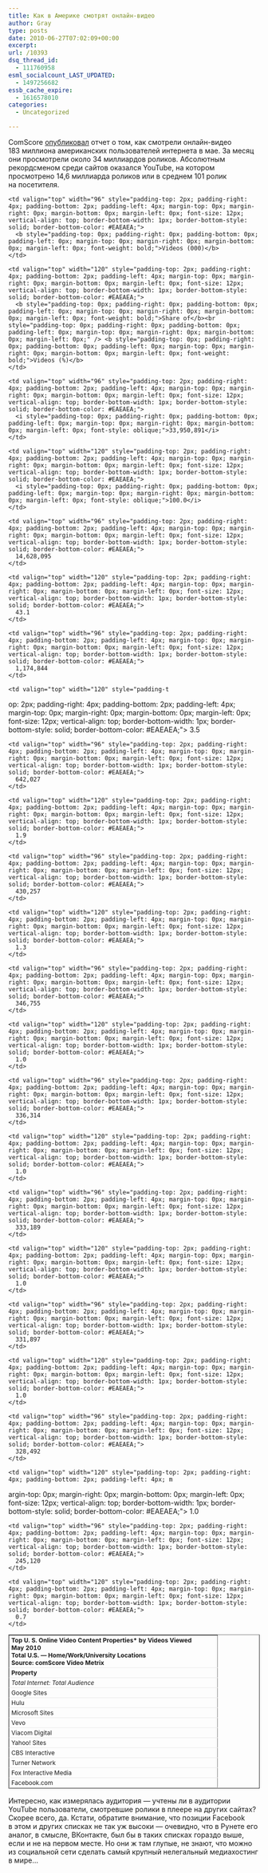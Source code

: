 ```yaml
---
title: Как в Америке смотрят онлайн-видео
author: Gray
type: posts
date: 2010-06-27T07:02:09+00:00
excerpt:
url: /10393
dsq_thread_id:
  - 111760958
esml_socialcount_LAST_UPDATED:
  - 1497256682
essb_cache_expire:
  - 1616578010
categories:
  - Uncategorized

---
```








ComScore <a href="http://comscore.com/index.php/Press_Events/Press_Releases/2010/6/comScore_Releases_May_2010_U.S._Online_Video_Rankings" target="_blank">опубликовал</a> отчет о&nbsp;том, как смотрели <nobr>онлайн-видео</nobr> 183&nbsp;миллиона американских пользователей интернета в&nbsp;мае. За&nbsp;месяц они просмотрели около 34&nbsp;миллиардов роликов. Абсолютным рекордсменом среди сайтов оказался YouTube, на&nbsp;котором просмотрено 14,6&nbsp;миллиарда роликов или в&nbsp;среднем 101 ролик на&nbsp;посетителя.

<table class="renderedtable" border="1" cellpadding="2" cellspacing="0" width="409" style="padding-top: 0px; padding-right: 0px; padding-bottom: 0px; padding-left: 0px; margin-top: 0px; margin-right: 0px; margin-bottom: 1em; margin-left: 0px;">
  <tr style="padding-top: 0px; padding-right: 0px; padding-bottom: 0px; padding-left: 0px; margin-top: 0px; margin-right: 0px; margin-bottom: 0px; margin-left: 0px;">
    <td valign="top" colspan="3" width="409" style="padding-top: 2px; padding-right: 4px; padding-bottom: 2px; padding-left: 4px; margin-top: 0px; margin-right: 0px; margin-bottom: 0px; margin-left: 0px; font-size: 12px; vertical-align: top; border-bottom-width: 1px; border-bottom-style: solid; border-bottom-color: #EAEAEA;">
      <b style="padding-top: 0px; padding-right: 0px; padding-bottom: 0px; padding-left: 0px; margin-top: 0px; margin-right: 0px; margin-bottom: 0px; margin-left: 0px; font-weight: bold;">Top <nobr>U. S. Online</nobr> Video Content Properties* by&nbsp;Videos Viewed</b><br style="padding-top: 0px; padding-right: 0px; padding-bottom: 0px; padding-left: 0px; margin-top: 0px; margin-right: 0px; margin-bottom: 0px; margin-left: 0px;" /> <b style="padding-top: 0px; padding-right: 0px; padding-bottom: 0px; padding-left: 0px; margin-top: 0px; margin-right: 0px; margin-bottom: 0px; margin-left: 0px; font-weight: bold;">May 2010</b><br style="padding-top: 0px; padding-right: 0px; padding-bottom: 0px; padding-left: 0px; margin-top: 0px; margin-right: 0px; margin-bottom: 0px; margin-left: 0px;" /> <b style="padding-top: 0px; padding-right: 0px; padding-bottom: 0px; padding-left: 0px; margin-top: 0px; margin-right: 0px; margin-bottom: 0px; margin-left: 0px; font-weight: bold;">Total U.S. &mdash;&nbsp;Home/Work/University Locations</b><br style="padding-top: 0px; padding-right: 0px; padding-bottom: 0px; padding-left: 0px; margin-top: 0px; margin-right: 0px; margin-bottom: 0px; margin-left: 0px;" /> <b style="padding-top: 0px; padding-right: 0px; padding-bottom: 0px; padding-left: 0px; margin-top: 0px; margin-right: 0px; margin-bottom: 0px; margin-left: 0px; font-weight: bold;">Source: comScore Video Metrix</b>
    </td>
  </tr>
  
  <tr class="bglight" style="padding-top: 0px; padding-right: 0px; padding-bottom: 0px; padding-left: 0px; margin-top: 0px; margin-right: 0px; margin-bottom: 0px; margin-left: 0px;">
    <td valign="top" width="193" style="padding-top: 2px; padding-right: 4px; padding-bottom: 2px; padding-left: 4px; margin-top: 0px; margin-right: 0px; margin-bottom: 0px; margin-left: 0px; font-size: 12px; vertical-align: top; border-bottom-width: 1px; border-bottom-style: solid; border-bottom-color: #EAEAEA;">
      <b style="padding-top: 0px; padding-right: 0px; padding-bottom: 0px; padding-left: 0px; margin-top: 0px; margin-right: 0px; margin-bottom: 0px; margin-left: 0px; font-weight: bold;">Property</b>
    </td>
    
    <td valign="top" width="96" style="padding-top: 2px; padding-right: 4px; padding-bottom: 2px; padding-left: 4px; margin-top: 0px; margin-right: 0px; margin-bottom: 0px; margin-left: 0px; font-size: 12px; vertical-align: top; border-bottom-width: 1px; border-bottom-style: solid; border-bottom-color: #EAEAEA;">
      <b style="padding-top: 0px; padding-right: 0px; padding-bottom: 0px; padding-left: 0px; margin-top: 0px; margin-right: 0px; margin-bottom: 0px; margin-left: 0px; font-weight: bold;">Videos (000)</b>
    </td>
    
    <td valign="top" width="120" style="padding-top: 2px; padding-right: 4px; padding-bottom: 2px; padding-left: 4px; margin-top: 0px; margin-right: 0px; margin-bottom: 0px; margin-left: 0px; font-size: 12px; vertical-align: top; border-bottom-width: 1px; border-bottom-style: solid; border-bottom-color: #EAEAEA;">
      <b style="padding-top: 0px; padding-right: 0px; padding-bottom: 0px; padding-left: 0px; margin-top: 0px; margin-right: 0px; margin-bottom: 0px; margin-left: 0px; font-weight: bold;">Share of</b><br style="padding-top: 0px; padding-right: 0px; padding-bottom: 0px; padding-left: 0px; margin-top: 0px; margin-right: 0px; margin-bottom: 0px; margin-left: 0px;" /> <b style="padding-top: 0px; padding-right: 0px; padding-bottom: 0px; padding-left: 0px; margin-top: 0px; margin-right: 0px; margin-bottom: 0px; margin-left: 0px; font-weight: bold;">Videos (%)</b>
    </td>
  </tr>
  
  <tr class="bgdark" style="padding-top: 0px; padding-right: 0px; padding-bottom: 0px; padding-left: 0px; margin-top: 0px; margin-right: 0px; margin-bottom: 0px; margin-left: 0px;">
    <td valign="top" width="193" style="padding-top: 2px; padding-right: 4px; padding-bottom: 2px; padding-left: 4px; margin-top: 0px; margin-right: 0px; margin-bottom: 0px; margin-left: 0px; font-size: 12px; vertical-align: top; border-bottom-width: 1px; border-bottom-style: solid; border-bottom-color: #EAEAEA;">
      <i style="padding-top: 0px; padding-right: 0px; padding-bottom: 0px; padding-left: 0px; margin-top: 0px; margin-right: 0px; margin-bottom: 0px; margin-left: 0px; font-style: oblique;">Total Internet: Total Audience</i>
    </td>
    
    <td valign="top" width="96" style="padding-top: 2px; padding-right: 4px; padding-bottom: 2px; padding-left: 4px; margin-top: 0px; margin-right: 0px; margin-bottom: 0px; margin-left: 0px; font-size: 12px; vertical-align: top; border-bottom-width: 1px; border-bottom-style: solid; border-bottom-color: #EAEAEA;">
      <i style="padding-top: 0px; padding-right: 0px; padding-bottom: 0px; padding-left: 0px; margin-top: 0px; margin-right: 0px; margin-bottom: 0px; margin-left: 0px; font-style: oblique;">33,950,891</i>
    </td>
    
    <td valign="top" width="120" style="padding-top: 2px; padding-right: 4px; padding-bottom: 2px; padding-left: 4px; margin-top: 0px; margin-right: 0px; margin-bottom: 0px; margin-left: 0px; font-size: 12px; vertical-align: top; border-bottom-width: 1px; border-bottom-style: solid; border-bottom-color: #EAEAEA;">
      <i style="padding-top: 0px; padding-right: 0px; padding-bottom: 0px; padding-left: 0px; margin-top: 0px; margin-right: 0px; margin-bottom: 0px; margin-left: 0px; font-style: oblique;">100.0</i>
    </td>
  </tr>
  
  <tr class="bglight" style="padding-top: 0px; padding-right: 0px; padding-bottom: 0px; padding-left: 0px; margin-top: 0px; margin-right: 0px; margin-bottom: 0px; margin-left: 0px;">
    <td valign="top" width="193" style="padding-top: 2px; padding-right: 4px; padding-bottom: 2px; padding-left: 4px; margin-top: 0px; margin-right: 0px; margin-bottom: 0px; margin-left: 0px; font-size: 12px; vertical-align: top; border-bottom-width: 1px; border-bottom-style: solid; border-bottom-color: #EAEAEA;">
      Google Sites
    </td>
    
    <td valign="top" width="96" style="padding-top: 2px; padding-right: 4px; padding-bottom: 2px; padding-left: 4px; margin-top: 0px; margin-right: 0px; margin-bottom: 0px; margin-left: 0px; font-size: 12px; vertical-align: top; border-bottom-width: 1px; border-bottom-style: solid; border-bottom-color: #EAEAEA;">
      14,628,095
    </td>
    
    <td valign="top" width="120" style="padding-top: 2px; padding-right: 4px; padding-bottom: 2px; padding-left: 4px; margin-top: 0px; margin-right: 0px; margin-bottom: 0px; margin-left: 0px; font-size: 12px; vertical-align: top; border-bottom-width: 1px; border-bottom-style: solid; border-bottom-color: #EAEAEA;">
      43.1
    </td>
  </tr>
  
  <tr class="bgdark" style="padding-top: 0px; padding-right: 0px; padding-bottom: 0px; padding-left: 0px; margin-top: 0px; margin-right: 0px; margin-bottom: 0px; margin-left: 0px;">
    <td valign="top" width="193" style="padding-top: 2px; padding-right: 4px; padding-bottom: 2px; padding-left: 4px; margin-top: 0px; margin-right: 0px; margin-bottom: 0px; margin-left: 0px; font-size: 12px; vertical-align: top; border-bottom-width: 1px; border-bottom-style: solid; border-bottom-color: #EAEAEA;">
      Hulu
    </td>
    
    <td valign="top" width="96" style="padding-top: 2px; padding-right: 4px; padding-bottom: 2px; padding-left: 4px; margin-top: 0px; margin-right: 0px; margin-bottom: 0px; margin-left: 0px; font-size: 12px; vertical-align: top; border-bottom-width: 1px; border-bottom-style: solid; border-bottom-color: #EAEAEA;">
      1,174,844
    </td>
    
    <td valign="top" width="120" style="padding-t
op: 2px; padding-right: 4px; padding-bottom: 2px; padding-left: 4px; margin-top: 0px; margin-right: 0px; margin-bottom: 0px; margin-left: 0px; font-size: 12px; vertical-align: top; border-bottom-width: 1px; border-bottom-style: solid; border-bottom-color: #EAEAEA;">
      3.5
    </td>
  </tr>
  
  <tr class="bglight" style="padding-top: 0px; padding-right: 0px; padding-bottom: 0px; padding-left: 0px; margin-top: 0px; margin-right: 0px; margin-bottom: 0px; margin-left: 0px;">
    <td valign="top" width="193" style="padding-top: 2px; padding-right: 4px; padding-bottom: 2px; padding-left: 4px; margin-top: 0px; margin-right: 0px; margin-bottom: 0px; margin-left: 0px; font-size: 12px; vertical-align: top; border-bottom-width: 1px; border-bottom-style: solid; border-bottom-color: #EAEAEA;">
      Microsoft Sites
    </td>
    
    <td valign="top" width="96" style="padding-top: 2px; padding-right: 4px; padding-bottom: 2px; padding-left: 4px; margin-top: 0px; margin-right: 0px; margin-bottom: 0px; margin-left: 0px; font-size: 12px; vertical-align: top; border-bottom-width: 1px; border-bottom-style: solid; border-bottom-color: #EAEAEA;">
      642,027
    </td>
    
    <td valign="top" width="120" style="padding-top: 2px; padding-right: 4px; padding-bottom: 2px; padding-left: 4px; margin-top: 0px; margin-right: 0px; margin-bottom: 0px; margin-left: 0px; font-size: 12px; vertical-align: top; border-bottom-width: 1px; border-bottom-style: solid; border-bottom-color: #EAEAEA;">
      1.9
    </td>
  </tr>
  
  <tr class="bgdark" style="padding-top: 0px; padding-right: 0px; padding-bottom: 0px; padding-left: 0px; margin-top: 0px; margin-right: 0px; margin-bottom: 0px; margin-left: 0px;">
    <td valign="top" width="193" style="padding-top: 2px; padding-right: 4px; padding-bottom: 2px; padding-left: 4px; margin-top: 0px; margin-right: 0px; margin-bottom: 0px; margin-left: 0px; font-size: 12px; vertical-align: top; border-bottom-width: 1px; border-bottom-style: solid; border-bottom-color: #EAEAEA;">
      Vevo
    </td>
    
    <td valign="top" width="96" style="padding-top: 2px; padding-right: 4px; padding-bottom: 2px; padding-left: 4px; margin-top: 0px; margin-right: 0px; margin-bottom: 0px; margin-left: 0px; font-size: 12px; vertical-align: top; border-bottom-width: 1px; border-bottom-style: solid; border-bottom-color: #EAEAEA;">
      430,257
    </td>
    
    <td valign="top" width="120" style="padding-top: 2px; padding-right: 4px; padding-bottom: 2px; padding-left: 4px; margin-top: 0px; margin-right: 0px; margin-bottom: 0px; margin-left: 0px; font-size: 12px; vertical-align: top; border-bottom-width: 1px; border-bottom-style: solid; border-bottom-color: #EAEAEA;">
      1.3
    </td>
  </tr>
  
  <tr class="bglight" style="padding-top: 0px; padding-right: 0px; padding-bottom: 0px; padding-left: 0px; margin-top: 0px; margin-right: 0px; margin-bottom: 0px; margin-left: 0px;">
    <td valign="top" width="193" style="padding-top: 2px; padding-right: 4px; padding-bottom: 2px; padding-left: 4px; margin-top: 0px; margin-right: 0px; margin-bottom: 0px; margin-left: 0px; font-size: 12px; vertical-align: top; border-bottom-width: 1px; border-bottom-style: solid; border-bottom-color: #EAEAEA;">
      Viacom Digital
    </td>
    
    <td valign="top" width="96" style="padding-top: 2px; padding-right: 4px; padding-bottom: 2px; padding-left: 4px; margin-top: 0px; margin-right: 0px; margin-bottom: 0px; margin-left: 0px; font-size: 12px; vertical-align: top; border-bottom-width: 1px; border-bottom-style: solid; border-bottom-color: #EAEAEA;">
      346,755
    </td>
    
    <td valign="top" width="120" style="padding-top: 2px; padding-right: 4px; padding-bottom: 2px; padding-left: 4px; margin-top: 0px; margin-right: 0px; margin-bottom: 0px; margin-left: 0px; font-size: 12px; vertical-align: top; border-bottom-width: 1px; border-bottom-style: solid; border-bottom-color: #EAEAEA;">
      1.0
    </td>
  </tr>
  
  <tr class="bgdark" style="padding-top: 0px; padding-right: 0px; padding-bottom: 0px; padding-left: 0px; margin-top: 0px; margin-right: 0px; margin-bottom: 0px; margin-left: 0px;">
    <td valign="top" width="193" style="padding-top: 2px; padding-right: 4px; padding-bottom: 2px; padding-left: 4px; margin-top: 0px; margin-right: 0px; margin-bottom: 0px; margin-left: 0px; font-size: 12px; vertical-align: top; border-bottom-width: 1px; border-bottom-style: solid; border-bottom-color: #EAEAEA;">
      Yahoo! Sites
    </td>
    
    <td valign="top" width="96" style="padding-top: 2px; padding-right: 4px; padding-bottom: 2px; padding-left: 4px; margin-top: 0px; margin-right: 0px; margin-bottom: 0px; margin-left: 0px; font-size: 12px; vertical-align: top; border-bottom-width: 1px; border-bottom-style: solid; border-bottom-color: #EAEAEA;">
      336,314
    </td>
    
    <td valign="top" width="120" style="padding-top: 2px; padding-right: 4px; padding-bottom: 2px; padding-left: 4px; margin-top: 0px; margin-right: 0px; margin-bottom: 0px; margin-left: 0px; font-size: 12px; vertical-align: top; border-bottom-width: 1px; border-bottom-style: solid; border-bottom-color: #EAEAEA;">
      1.0
    </td>
  </tr>
  
  <tr class="bglight" style="padding-top: 0px; padding-right: 0px; padding-bottom: 0px; padding-left: 0px; margin-top: 0px; margin-right: 0px; margin-bottom: 0px; margin-left: 0px;">
    <td valign="top" width="193" style="padding-top: 2px; padding-right: 4px; padding-bottom: 2px; padding-left: 4px; margin-top: 0px; margin-right: 0px; margin-bottom: 0px; margin-left: 0px; font-size: 12px; vertical-align: top; border-bottom-width: 1px; border-bottom-style: solid; border-bottom-color: #EAEAEA;">
      CBS Interactive
    </td>
    
    <td valign="top" width="96" style="padding-top: 2px; padding-right: 4px; padding-bottom: 2px; padding-left: 4px; margin-top: 0px; margin-right: 0px; margin-bottom: 0px; margin-left: 0px; font-size: 12px; vertical-align: top; border-bottom-width: 1px; border-bottom-style: solid; border-bottom-color: #EAEAEA;">
      333,189
    </td>
    
    <td valign="top" width="120" style="padding-top: 2px; padding-right: 4px; padding-bottom: 2px; padding-left: 4px; margin-top: 0px; margin-right: 0px; margin-bottom: 0px; margin-left: 0px; font-size: 12px; vertical-align: top; border-bottom-width: 1px; border-bottom-style: solid; border-bottom-color: #EAEAEA;">
      1.0
    </td>
  </tr>
  
  <tr class="bgdark" style="padding-top: 0px; padding-right: 0px; padding-bottom: 0px; padding-left: 0px; margin-top: 0px; margin-right: 0px; margin-bottom: 0px; margin-left: 0px;">
    <td valign="top" width="193" style="padding-top: 2px; padding-right: 4px; padding-bottom: 2px; padding-left: 4px; margin-top: 0px; margin-right: 0px; margin-bottom: 0px; margin-left: 0px; font-size: 12px; vertical-align: top; border-bottom-width: 1px; border-bottom-style: solid; border-bottom-color: #EAEAEA;">
      Turner Network
    </td>
    
    <td valign="top" width="96" style="padding-top: 2px; padding-right: 4px; padding-bottom: 2px; padding-left: 4px; margin-top: 0px; margin-right: 0px; margin-bottom: 0px; margin-left: 0px; font-size: 12px; vertical-align: top; border-bottom-width: 1px; border-bottom-style: solid; border-bottom-color: #EAEAEA;">
      331,897
    </td>
    
    <td valign="top" width="120" style="padding-top: 2px; padding-right: 4px; padding-bottom: 2px; padding-left: 4px; margin-top: 0px; margin-right: 0px; margin-bottom: 0px; margin-left: 0px; font-size: 12px; vertical-align: top; border-bottom-width: 1px; border-bottom-style: solid; border-bottom-color: #EAEAEA;">
      1.0
    </td>
  </tr>
  
  <tr class="bglight" style="padding-top: 0px; padding-right: 0px; padding-bottom: 0px; padding-left: 0px; margin-top: 0px; margin-right: 0px; margin-bottom: 0px; margin-left: 0px;">
    <td valign="top" width="193" style="padding-top: 2px; padding-right: 4px; padding-bottom: 2px; padding-left: 4px; margin-top: 0px; margin-right: 0px; margin-bottom: 0px; margin-left: 0px; font-size: 12px; vertical-align: top; border-bottom-width: 1px; border-bottom-style: solid; border-bottom-color: #EAEAEA;">
      Fox Interactive Media
    </td>
    
    <td valign="top" width="96" style="padding-top: 2px; padding-right: 4px; padding-bottom: 2px; padding-left: 4px; margin-top: 0px; margin-right: 0px; margin-bottom: 0px; margin-left: 0px; font-size: 12px; vertical-align: top; border-bottom-width: 1px; border-bottom-style: solid; border-bottom-color: #EAEAEA;">
      328,492
    </td>
    
    <td valign="top" width="120" style="padding-top: 2px; padding-right: 4px; padding-bottom: 2px; padding-left: 4px; m
argin-top: 0px; margin-right: 0px; margin-bottom: 0px; margin-left: 0px; font-size: 12px; vertical-align: top; border-bottom-width: 1px; border-bottom-style: solid; border-bottom-color: #EAEAEA;">
      1.0
    </td>
  </tr>
  
  <tr class="bgdark" style="padding-top: 0px; padding-right: 0px; padding-bottom: 0px; padding-left: 0px; margin-top: 0px; margin-right: 0px; margin-bottom: 0px; margin-left: 0px;">
    <td valign="top" width="193" style="padding-top: 2px; padding-right: 4px; padding-bottom: 2px; padding-left: 4px; margin-top: 0px; margin-right: 0px; margin-bottom: 0px; margin-left: 0px; font-size: 12px; vertical-align: top; border-bottom-width: 1px; border-bottom-style: solid; border-bottom-color: #EAEAEA;">
      Facebook.com
    </td>
    
    <td valign="top" width="96" style="padding-top: 2px; padding-right: 4px; padding-bottom: 2px; padding-left: 4px; margin-top: 0px; margin-right: 0px; margin-bottom: 0px; margin-left: 0px; font-size: 12px; vertical-align: top; border-bottom-width: 1px; border-bottom-style: solid; border-bottom-color: #EAEAEA;">
      245,120
    </td>
    
    <td valign="top" width="120" style="padding-top: 2px; padding-right: 4px; padding-bottom: 2px; padding-left: 4px; margin-top: 0px; margin-right: 0px; margin-bottom: 0px; margin-left: 0px; font-size: 12px; vertical-align: top; border-bottom-width: 1px; border-bottom-style: solid; border-bottom-color: #EAEAEA;">
      0.7
    </td>
  </tr>
</table>

Интересно, как измерялась аудитория&nbsp;&mdash; учтены&nbsp;ли в&nbsp;аудитории YouTube пользователи, смотревшие ролики в&nbsp;плеере на&nbsp;других сайтах? Скорее всего, да. Кстати, обратите внимание, что позиции Facebook в&nbsp;этом и&nbsp;других списках не&nbsp;так уж&nbsp;высоки&nbsp;&mdash; очевидно, что в&nbsp;Рунете его аналог, в&nbsp;смысле, ВКонтакте, был&nbsp;бы в&nbsp;таких списках гораздо выше, если и&nbsp;не&nbsp;на&nbsp;первом месте. Но&nbsp;они&nbsp;ж там глупые, не&nbsp;знают, что можно из&nbsp;социальной сети сделать самый крупный нелегальный медиахостинг в&nbsp;мире&hellip;